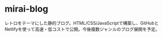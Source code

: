 # mirai-blog
レトロをテーマにした静的ブログ。HTML/CSS/JavaScriptで構築し、GitHubとNetlifyを使って高速・低コストで公開。今後複数ジャンルのブログ展開を予定。
